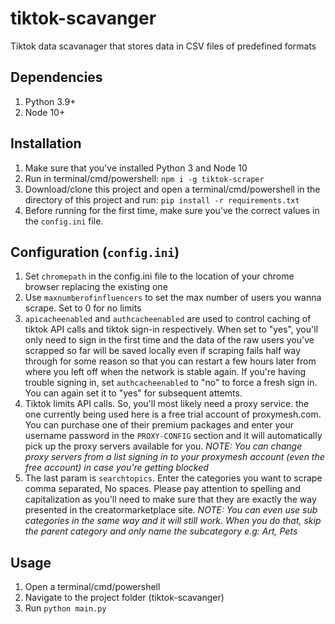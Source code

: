 # tiktok-scavanger
 Tiktok data scavanager that stores data in CSV files of predefined formats

## Dependencies
1. Python 3.9+
2. Node 10+

## Installation
1. Make sure that you've installed Python 3 and Node 10
2. Run in terminal/cmd/powershell:
`npm i -g tiktok-scraper`
3. Download/clone this project and open a terminal/cmd/powershell in the directory of this project and run: 
`pip install -r requirements.txt`
4. Before running for the first time, make sure you've the correct values in the `config.ini` file.

## Configuration (`config.ini`)
1. Set `chromepath` in the config.ini file to the location of your chrome browser replacing the existing one
2. Use `maxnumberofinfluencers` to set the max number of users you wanna scrape. Set to 0 for no limits
3. `apicacheenabled` and `authcacheenabled` are used to control caching of tiktok API calls and tiktok sign-in respectively. When set to "yes", you'll only need to sign in the first time and the data of the raw users you've scrapped so far will be saved locally even if scraping fails half way through for some reason so that you can restart a few hours later from where you left off when the network is stable again. If you're having trouble signing in, set `authcacheenabled` to "no" to force a fresh sign in. You can again set it to "yes" for subsequent attemts.
4. Tiktok limits API calls. So, you'll most likely need a proxy service. the one currently being used here is a free trial account of proxymesh.com. You can purchase one of their premium packages and enter your username password in the `PROXY-CONFIG` section and it will automatically pick up the proxy servers available for you. 
*NOTE: You can change proxy servers from a list signing in to your proxymesh account (even the free account) in case you're getting blocked*
5. The last param is `searchtopics`. Enter the categories you want to scrape comma separated, No spaces. Please pay attention to spelling and capitalization as you'll need to make sure that they are exactly the way presented in the creatormarketplace site. 
*NOTE: You can even use sub categories in the same way and it will still work. When you do that, skip the parent category and only name the subcategory e.g: Art, Pets* 

## Usage
1. Open a terminal/cmd/powershell 
2. Navigate to the project folder (tiktok-scavanger)
3. Run `python main.py`
